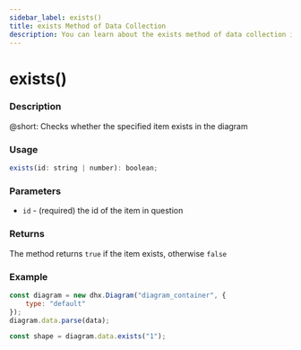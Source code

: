 ```yaml
---
sidebar_label: exists()
title: exists Method of Data Collection
description: You can learn about the exists method of data collection in the documentation of the DHTMLX JavaScript Diagram library. Browse developer guides and API reference, try out code examples and live demos, and download a free 30-day evaluation version of DHTMLX Diagram.
---
```


# exists()

### Description

@short: Checks whether the specified item exists in the diagram

### Usage

~~~jsx
exists(id: string | number): boolean;
~~~

### Parameters

- `id` - (required) the id of the item in question

### Returns

The method returns `true` if the item exists, otherwise `false`

### Example

~~~jsx {6}
const diagram = new dhx.Diagram("diagram_container", {
    type: "default"
});
diagram.data.parse(data);

const shape = diagram.data.exists("1"); 
~~~
